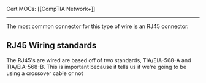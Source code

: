 Cert MOCs: [[CompTIA Network+]]

---
The most common connector for this type of wire is an RJ45 connector.

## RJ45 Wiring standards
The RJ45's are wired are based off of two standards, TIA/EIA-568-A and TIA/EIA-568-B. This is important because it tells us if we're going to be using a crossover cable or not